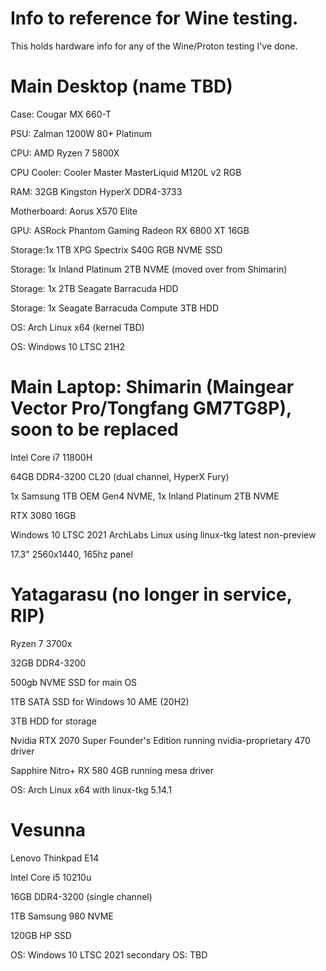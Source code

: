 # Info to reference for Wine testing.
This holds hardware info for any of the Wine/Proton testing I've done.


# Main Desktop (name TBD)

Case: Cougar MX 660-T

PSU: Zalman 1200W 80+ Platinum 

CPU: AMD Ryzen 7 5800X

CPU Cooler: Cooler Master MasterLiquid M120L v2 RGB

RAM: 32GB Kingston HyperX DDR4-3733

Motherboard: Aorus X570 Elite 

GPU: ASRock Phantom Gaming Radeon RX 6800 XT 16GB

Storage:1x 1TB XPG Spectrix S40G RGB NVME SSD

Storage: 1x Inland Platinum 2TB NVME (moved over from Shimarin)

Storage: 1x 2TB Seagate Barracuda HDD

Storage: 1x Seagate Barracuda Compute 3TB HDD

OS: Arch Linux x64 (kernel TBD)

OS: Windows 10 LTSC 21H2

# Main Laptop: Shimarin (Maingear Vector Pro/Tongfang GM7TG8P), soon to be replaced
Intel Core i7 11800H

64GB DDR4-3200 CL20 (dual channel, HyperX Fury)

1x Samsung 1TB OEM Gen4 NVME, 1x Inland Platinum 2TB NVME

RTX 3080 16GB

Windows 10 LTSC 2021
ArchLabs Linux using linux-tkg latest non-preview

17.3" 2560x1440, 165hz panel

# Yatagarasu (no longer in service, RIP)

Ryzen 7 3700x

32GB DDR4-3200

500gb NVME SSD for main OS

1TB SATA SSD for Windows 10 AME (20H2)

3TB HDD for storage

Nvidia RTX 2070 Super Founder's Edition running nvidia-proprietary 470 driver

Sapphire Nitro+ RX 580 4GB running mesa driver

OS: Arch Linux x64 with linux-tkg 5.14.1

# Vesunna
Lenovo Thinkpad E14

Intel Core i5 10210u

16GB DDR4-3200 (single channel)

1TB Samsung 980 NVME

120GB HP SSD

OS: Windows 10 LTSC 2021
secondary OS: TBD

